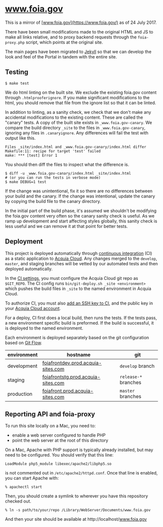 # www.foia.gov

This is a mirror of [www.foia.gov](https://www.foia.gov/) as of 24 July 2017.

There have been small modifications made to the original HTML and JS
to make all links relative, and to proxy backend requests through
the `foia-proxy.php` script, which points at the original site.

The main pages have been migrated to [Jekyll](https://jekyllrb.com/) so that we
can develop the look and feel of the Portal in tandem with the entire site.


## Testing

    $ make test

We do html linting on the built site. We exclude the existing foia.gov content
through `.htmlprooferignore`. If you make significant modifications to the
html, you should remove that file from the ignore list so that it can be linted.

In addition to linting, as a sanity check, we check that we don't make any
accidental modifications to the existing content. These are called the "canary"
tests. A copy of the built site exists in `_www.foia.gov-canary`. We compare the
build directory `_site` to the files in `_www.foia.gov-canary`, ignoring any
files in `.canaryignore`. Any differences will fail the test with output like
this.

```
Files _site/index.html and _www.foia.gov-canary/index.html differ
Makefile:11: recipe for target 'test' failed
make: *** [test] Error 1
```

You should then diff the files to inspect what the difference is.

    $ diff -u _www.foia.gov-canary/index.html _site/index.html
    # (or you can run the tests in verbose mode)
    $ make DEBUG=1 test

If the change was unintentional, fix it so there are no differences between your
build and the canary. If the change was intentional, update the canary by
copying the build file to the canary directory.

In the initial part of the build phase, it's assumed we shouldn't be modifying the
foia.gov content very often so the canary sanity check is useful. As we ramp up
development and start affecting styles globally, this sanity check is less
useful and we can remove it at that point for better tests.


## Deployment

This project is deployed automatically through [continuous
integration](https://circleci.com/gh/18F/beta.foia.gov) (CI) as a static
application to [Acquia Cloud](https://cloud.acquia.com/). Any changes merged to
the `develop`, `master`, and staging branches will be vetted by our automated
tests and then deployed automatically.

In the [CI settings](https://circleci.com/gh/18F/beta.foia.gov/edit#env-vars),
you must configure the Acquia Cloud git repo as `$GIT_REPO`. The CI config runs
`bin/git-deploy.sh _site <environment>` which pushes the build files in `_site`
to the named environment in Acquia Cloud.

To authorize CI, you must also [add an SSH key to
CI](https://circleci.com/gh/18F/beta.foia.gov/edit#ssh), and the public key in
your [Acquia Cloud account](https://cloud.acquia.com/app/profile/ssh-keys).

For a deploy, CI first does a local build, then runs the tests.
If the tests pass, a new environment specific build is preformed. If the build
is successful, it is deployed to the named environment.

Each environment is deployed separately based on the git configuration based on
[Git Flow](https://danielkummer.github.io/git-flow-cheatsheet/).

| environment | hostname | git |
| ---         | ---      | --- |
| development | [foiafrontdev.prod.acquia-sites.com](http://foiafrontdev.prod.acquia-sites.com/) | `develop` branch |
| staging | [foiafrontstg.prod.acquia-sites.com](http://foiafrontstg.prod.acquia-sites.com/) | `release-*` branches |
| production | [foiafront.prod.acquia-sites.com](http://foiafront.prod.acquia-sites.com/) | `master` branches |


## Reporting API and foia-proxy

To run this site locally on a Mac, you need to:

* enable a web server configured to handle PHP
* point the web server at the root of this directory

On a Mac, Apache with PHP support is typically already installed,
but may need to be configured. You should verify that this line:

    LoadModule php5_module libexec/apache2/libphp5.so

is not commented out in `/etc/apache2/httpd.conf`. Once that line
is enabled, you can start Apache with:

    % apachectl start

Then, you should create a symlink to wherever you have
this repository checked out.

    % ln -s path/to/your/repo /Library/WebServer/Documents/www.foia.gov

And then your site should be available at http://localhost/www.foia.gov
